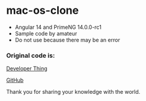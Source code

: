 # mac-os-clone

- Angular 14 and PrimeNG 14.0.0-rc1
- Sample code by amateur
- Do not use because there may be an error

### Original code is:

[Developer Thing](https://www.youtube.com/watch?v=ha9LY12yVrk)

[GitHub](https://www.youtube.com/redirect?event=video_description&redir_token=QUFFLUhqbk9VSFd6bWIzcnBNZW5mQUNEQ09Fc2w1R0gxUXxBQ3Jtc0traUg3OE9rckJ3NUJJalMtU1puNU9xOW5SMlBWNFFVR211RFBNSjN3RFc1N2dTOC1pRDc2NzB4bV9Cd3g2Y2FDNGxKR1hJeDlvamRIYjJOLVg5RFJmTzBXZkx5Ui0xN1ZLX3NfZzR3bGQzamgxTkVsbw&q=https%3A%2F%2Fgithub.com%2Fdeveloper-thing%2Fmac-os-monterey&v=gZtaJDZ0dLg)

Thank you for sharing your knowledge with the world.
